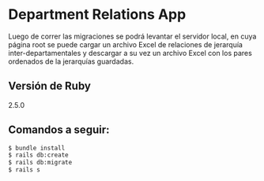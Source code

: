 # Department Relations App

Luego de correr las migraciones se podrá levantar el servidor local, en cuya
página root se puede cargar un archivo Excel de relaciones de jerarquía
inter-departamentales y descargar a su vez un archivo Excel con los pares
ordenados de la jerarquías guardadas.

## Versión de Ruby
2.5.0

## Comandos a seguir:

```bash
$ bundle install
$ rails db:create
$ rails db:migrate
$ rails s
```
